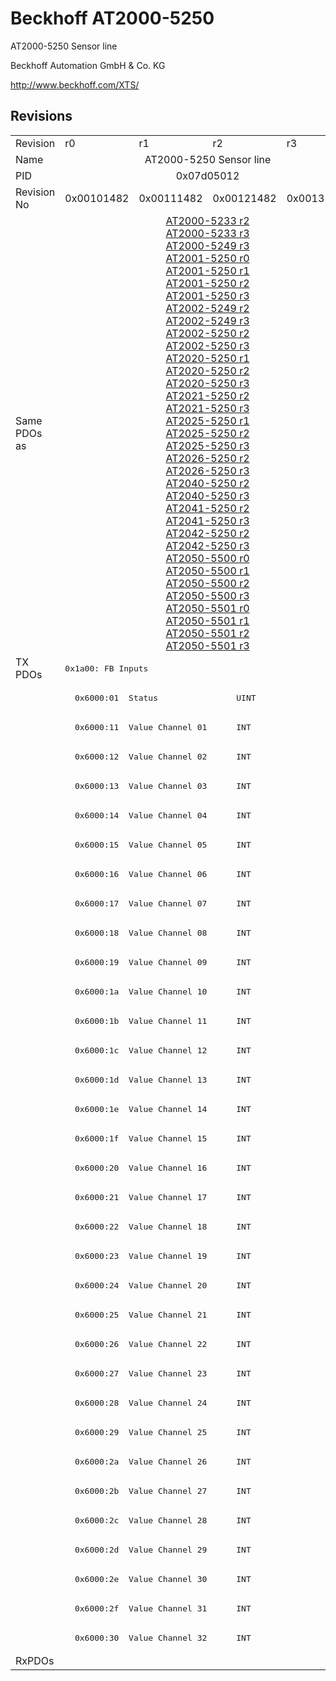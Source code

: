# Beckhoff AT2000-5250

AT2000-5250 Sensor line

Beckhoff Automation GmbH & Co. KG

http://www.beckhoff.com/XTS/

## Revisions
<table>
<tr>
<td>Revision</td>
<td>r0</td>
<td>r1</td>
<td>r2</td>
<td>r3</td>
</tr>
<tr>
<td>Name</td>
<td colspan=4 align="center">AT2000-5250 Sensor line</td>
</tr>
<tr>
<td>PID</td>
<td colspan=4 align="center">0x07d05012</td>
</tr>
<tr>
<td>Revision No</td>
<td>0x00101482</td>
<td>0x00111482</td>
<td>0x00121482</td>
<td>0x00131482</td>
</tr>
<tr>
<td>Same PDOs as</td>
<td colspan=4 align="center"><a href="AT2000-5233.md">AT2000-5233 r2</a><br/><a href="AT2000-5233.md">AT2000-5233 r3</a><br/><a href="AT2000-5249.md">AT2000-5249 r3</a><br/><a href="AT2001-5250.md">AT2001-5250 r0</a><br/><a href="AT2001-5250.md">AT2001-5250 r1</a><br/><a href="AT2001-5250.md">AT2001-5250 r2</a><br/><a href="AT2001-5250.md">AT2001-5250 r3</a><br/><a href="AT2002-5249.md">AT2002-5249 r2</a><br/><a href="AT2002-5249.md">AT2002-5249 r3</a><br/><a href="AT2002-5250.md">AT2002-5250 r2</a><br/><a href="AT2002-5250.md">AT2002-5250 r3</a><br/><a href="AT2020-5250.md">AT2020-5250 r1</a><br/><a href="AT2020-5250.md">AT2020-5250 r2</a><br/><a href="AT2020-5250.md">AT2020-5250 r3</a><br/><a href="AT2021-5250.md">AT2021-5250 r2</a><br/><a href="AT2021-5250.md">AT2021-5250 r3</a><br/><a href="AT2025-5250.md">AT2025-5250 r1</a><br/><a href="AT2025-5250.md">AT2025-5250 r2</a><br/><a href="AT2025-5250.md">AT2025-5250 r3</a><br/><a href="AT2026-5250.md">AT2026-5250 r2</a><br/><a href="AT2026-5250.md">AT2026-5250 r3</a><br/><a href="AT2040-5250.md">AT2040-5250 r2</a><br/><a href="AT2040-5250.md">AT2040-5250 r3</a><br/><a href="AT2041-5250.md">AT2041-5250 r2</a><br/><a href="AT2041-5250.md">AT2041-5250 r3</a><br/><a href="AT2042-5250.md">AT2042-5250 r2</a><br/><a href="AT2042-5250.md">AT2042-5250 r3</a><br/><a href="AT2050-5500.md">AT2050-5500 r0</a><br/><a href="AT2050-5500.md">AT2050-5500 r1</a><br/><a href="AT2050-5500.md">AT2050-5500 r2</a><br/><a href="AT2050-5500.md">AT2050-5500 r3</a><br/><a href="AT2050-5501.md">AT2050-5501 r0</a><br/><a href="AT2050-5501.md">AT2050-5501 r1</a><br/><a href="AT2050-5501.md">AT2050-5501 r2</a><br/><a href="AT2050-5501.md">AT2050-5501 r3</a></td>
</tr>
<tr>
<td rowspan=34 valign=top>TX PDOs</td>
<td colspan=4 align="left"><pre>0x1a00: FB Inputs</pre></td>
<td></td>
</tr>
<tr>
<td colspan=4 align="left"><pre>  0x6000:01  Status                UINT</pre></td>
</tr>
<tr>
<td colspan=4 align="left"><pre>  0x6000:11  Value Channel 01      INT</pre></td>
</tr>
<tr>
<td colspan=4 align="left"><pre>  0x6000:12  Value Channel 02      INT</pre></td>
</tr>
<tr>
<td colspan=4 align="left"><pre>  0x6000:13  Value Channel 03      INT</pre></td>
</tr>
<tr>
<td colspan=4 align="left"><pre>  0x6000:14  Value Channel 04      INT</pre></td>
</tr>
<tr>
<td colspan=4 align="left"><pre>  0x6000:15  Value Channel 05      INT</pre></td>
</tr>
<tr>
<td colspan=4 align="left"><pre>  0x6000:16  Value Channel 06      INT</pre></td>
</tr>
<tr>
<td colspan=4 align="left"><pre>  0x6000:17  Value Channel 07      INT</pre></td>
</tr>
<tr>
<td colspan=4 align="left"><pre>  0x6000:18  Value Channel 08      INT</pre></td>
</tr>
<tr>
<td colspan=4 align="left"><pre>  0x6000:19  Value Channel 09      INT</pre></td>
</tr>
<tr>
<td colspan=4 align="left"><pre>  0x6000:1a  Value Channel 10      INT</pre></td>
</tr>
<tr>
<td colspan=4 align="left"><pre>  0x6000:1b  Value Channel 11      INT</pre></td>
</tr>
<tr>
<td colspan=4 align="left"><pre>  0x6000:1c  Value Channel 12      INT</pre></td>
</tr>
<tr>
<td colspan=4 align="left"><pre>  0x6000:1d  Value Channel 13      INT</pre></td>
</tr>
<tr>
<td colspan=4 align="left"><pre>  0x6000:1e  Value Channel 14      INT</pre></td>
</tr>
<tr>
<td colspan=4 align="left"><pre>  0x6000:1f  Value Channel 15      INT</pre></td>
</tr>
<tr>
<td colspan=4 align="left"><pre>  0x6000:20  Value Channel 16      INT</pre></td>
</tr>
<tr>
<td colspan=4 align="left"><pre>  0x6000:21  Value Channel 17      INT</pre></td>
</tr>
<tr>
<td colspan=4 align="left"><pre>  0x6000:22  Value Channel 18      INT</pre></td>
</tr>
<tr>
<td colspan=4 align="left"><pre>  0x6000:23  Value Channel 19      INT</pre></td>
</tr>
<tr>
<td colspan=4 align="left"><pre>  0x6000:24  Value Channel 20      INT</pre></td>
</tr>
<tr>
<td colspan=4 align="left"><pre>  0x6000:25  Value Channel 21      INT</pre></td>
</tr>
<tr>
<td colspan=4 align="left"><pre>  0x6000:26  Value Channel 22      INT</pre></td>
</tr>
<tr>
<td colspan=4 align="left"><pre>  0x6000:27  Value Channel 23      INT</pre></td>
</tr>
<tr>
<td colspan=4 align="left"><pre>  0x6000:28  Value Channel 24      INT</pre></td>
</tr>
<tr>
<td colspan=4 align="left"><pre>  0x6000:29  Value Channel 25      INT</pre></td>
</tr>
<tr>
<td colspan=4 align="left"><pre>  0x6000:2a  Value Channel 26      INT</pre></td>
</tr>
<tr>
<td colspan=4 align="left"><pre>  0x6000:2b  Value Channel 27      INT</pre></td>
</tr>
<tr>
<td colspan=4 align="left"><pre>  0x6000:2c  Value Channel 28      INT</pre></td>
</tr>
<tr>
<td colspan=4 align="left"><pre>  0x6000:2d  Value Channel 29      INT</pre></td>
</tr>
<tr>
<td colspan=4 align="left"><pre>  0x6000:2e  Value Channel 30      INT</pre></td>
</tr>
<tr>
<td colspan=4 align="left"><pre>  0x6000:2f  Value Channel 31      INT</pre></td>
</tr>
<tr>
<td colspan=4 align="left"><pre>  0x6000:30  Value Channel 32      INT</pre></td>
</tr>
<tr>
<td>RxPDOs</td>
<td colspan=4 align="left"></td>
</tr>
</table>
